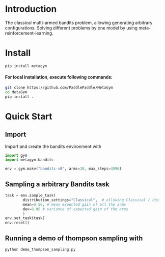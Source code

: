 # Introduction

The classical multi-armed bandits problem, allowing generating arbitrary configurations. 
Solving different problems by one model by using meta-reinforcement-learning.

# Install

```bash
pip install metagym
```

#### For local installation, execute following commands:

```bash
git clone https://github.com/PaddlePaddle/MetaGym
cd MetaGym
pip install .
```

# Quick Start

## Import

Import and create the bandits environment with 
```python
import gym
import metagym.bandits

env = gym.make("bandits-v0", arms=10, max_steps=4096)
```

## Sampling a arbitrary Bandits task
```python
task = env.sample_task(
        distribution_settings="Classical",  # allowing Classical / Uniform / Gaussian
        mean=0.50, # mean expected gain of all the arms
        dev=0.05 # variance of expected gain of the arms
        )
env.set_task(task)
env.reset()
```

## Running a demo of thompson sampling with
```script
python demo_thompson_sampling.py
```
